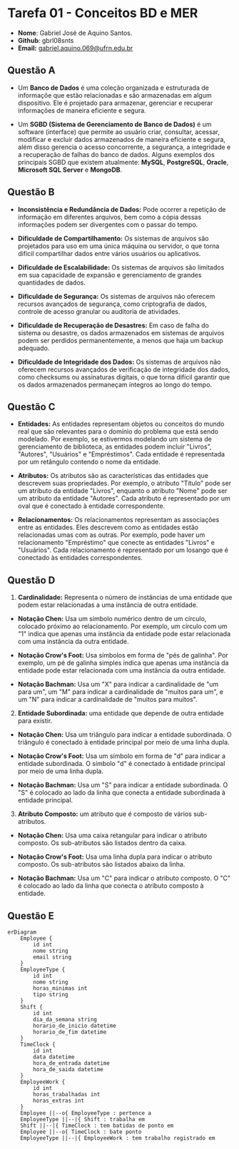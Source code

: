 # __Tarefa 01 - Conceitos BD e MER__

* __Nome__: Gabriel José de Aquino Santos.
* __Github__: gbrl08snts
* __Email:__ gabriel.aquino.069@ufrn.edu.br

## __Questão A__

* Um __Banco de Dados__ é uma coleção organizada e estruturada de informaçõe que estão relacionadas e são armazenadas em algum dispositivo. Ele é projetado para
armazenar, gerenciar e recuperar informações de maneira eficiente e segura.

* Um __SGBD (Sistema de Gerenciamento de Banco de Dados)__ é um software (interface) que permite ao usuário criar, consultar, acessar, modificar e excluir dados 
armazenados de maneira eficiente e segura, além disso gerencia o acesso concorrente, a segurança, a integridade e a recuperação de falhas do banco de dados. Alguns 
exemplos dos principais SGBD que existem atualmente: __MySQL__, __PostgreSQL__, __Oracle__, __Microsoft SQL Server__ e __MongoDB__.

## __Questão B__

* __Inconsistência e Redundância de Dados:__ Pode ocorrer a repetição de informação em diferentes arquivos, bem como a cópia dessas informações podem ser divergentes 
com o passar do tempo.

* __Dificuldade de Compartilhamento:__ Os sistemas de arquivos são projetados para uso em uma única máquina ou servidor, o que torna difícil compartilhar dados entre 
vários usuários ou aplicativos.

* __Dificuldade de Escalabilidade:__ Os sistemas de arquivos são limitados em sua capacidade de expansão e gerenciamento de grandes quantidades de dados.

* __Dificuldade de Segurança:__ Os sistemas de arquivos não oferecem recursos avançados de segurança, como criptografia de dados, controle de acesso granular ou 
auditoria de atividades.

* __Dificuldade de Recuperação de Desastres:__ Em caso de falha do sistema ou desastre, os dados armazenados em sistemas de arquivos podem ser perdidos 
permanentemente, a menos que haja um backup adequado.

* __Dificuldade de Integridade dos Dados:__ Os sistemas de arquivos não oferecem recursos avançados de verificação de integridade dos dados, como checksums ou 
assinaturas digitais, o que torna difícil garantir que os dados armazenados permaneçam íntegros ao longo do tempo.

## __Questão C__

* __Entidades:__ As entidades representam objetos ou conceitos do mundo real que são relevantes para o domínio do problema que está sendo modelado. Por exemplo, se 
estivermos modelando um sistema de gerenciamento de biblioteca, as entidades podem incluir "Livros", "Autores", "Usuários" e "Empréstimos". Cada entidade é 
representada por um retângulo contendo o nome da entidade.

* __Atributos:__ Os atributos são as características das entidades que descrevem suas propriedades. Por exemplo, o atributo "Título" pode ser um atributo da entidade 
"Livros", enquanto o atributo "Nome" pode ser um atributo da entidade "Autores". Cada atributo é representado por um oval que é conectado à entidade correspondente.

* __Relacionamentos:__ Os relacionamentos representam as associações entre as entidades. Eles descrevem como as entidades estão relacionadas umas com as outras. Por 
exemplo, pode haver um relacionamento "Empréstimo" que conecte as entidades "Livros" e "Usuários". Cada relacionamento é representado por um losango que é conectado às 
entidades correspondentes.

## __Questão D__

1. __Cardinalidade:__ Representa o número de instâncias de uma entidade que podem estar relacionadas a uma instância de outra entidade.

* __Notação Chen:__ Usa um símbolo numérico dentro de um círculo, colocado próximo ao relacionamento. Por exemplo, um círculo com um "1" indica que apenas uma 
instância da entidade pode estar relacionada com uma instância da outra entidade.

* __Notação Crow's Foot:__ Usa símbolos em forma de "pés de galinha". Por exemplo, um pé de galinha simples indica que apenas uma instância da entidade pode estar 
relacionada com uma instância da outra entidade.

* __Notação Bachman:__ Usa um "X" para indicar a cardinalidade de "um para um", um "M" para indicar a cardinalidade de "muitos para um", e um "N" para indicar a 
cardinalidade de "muitos para muitos".

2. __Entidade Subordinada:__ uma entidade que depende de outra entidade para existir.

* __Notação Chen:__ Usa um triângulo para indicar a entidade subordinada. O triângulo é conectado à entidade principal por meio de uma linha dupla.

* __Notação Crow's Foot:__ Usa um símbolo em forma de "d" para indicar a entidade subordinada. O símbolo "d" é conectado à entidade principal por meio de uma linha 
dupla.

* __Notação Bachman:__ Usa um "S" para indicar a entidade subordinada. O "S" é colocado ao lado da linha que conecta a entidade subordinada à entidade principal.

3. __Atributo Composto:__ um atributo que é composto de vários sub-atributos.

* __Notação Chen:__ Usa uma caixa retangular para indicar o atributo composto. Os sub-atributos são listados dentro da caixa.

* __Notação Crow's Foot:__ Usa uma linha dupla para indicar o atributo composto. Os sub-atributos são listados abaixo da linha.

* __Notação Bachman:__ Usa um "C" para indicar o atributo composto. O "C" é colocado ao lado da linha que conecta o atributo composto à entidade.

## __Questão E__
```mermaid 
erDiagram
    Employee {
        id int
        nome string
        email string
    }
    EmployeeType {
        id int
        nome string
        horas_minimas int
        tipo string
    }
    Shift {
        id int
        dia_da_semana string
        horario_de_inicio datetime
        horario_de_fim datetime
    }
    TimeClock {
        id int
        data datetime
        hora_de_entrada datetime
        hora_de_saida datetime
    }
    EmployeeWork {
        id int
        horas_trabalhadas int
        horas_extras int
    }
    Employee ||--o{ EmployeeType : pertence a
    EmployeeType ||--|{ Shift : trabalha em
    Shift ||--|{ TimeClock : tem batidas de ponto em
    Employee ||--o{ TimeClock : bate ponto
    EmployeeType ||--|{ EmployeeWork : tem trabalho registrado em
```


